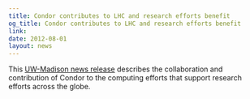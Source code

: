 ```yaml
---
title: Condor contributes to LHC and research efforts benefit
og_title: Condor contributes to LHC and research efforts benefit
link: 
date: 2012-08-01
layout: news
---
```


This <a href="http://www.news.wisc.edu/20913?utm_source=iUW&amp;utm_medium=email&amp;utm_campaign=iUW2012-07-31" data-proofer-ignore>UW-Madison news release</a> describes the collaboration and contribution of Condor to the computing efforts that support research efforts across the globe. 
